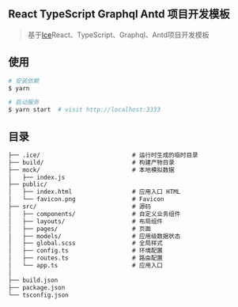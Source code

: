 
## React TypeScript Graphql Antd 项目开发模板

> 基于[Ice](https://ice.work/docs/guide/about)React、TypeScript、Graphql、Antd项目开发模板

## 使用

```bash
# 安装依赖
$ yarn

# 启动服务
$ yarn start  # visit http://localhost:3333
```

## 目录

```md
├── .ice/                          # 运行时生成的临时目录
├── build/                         # 构建产物目录
├── mock/                          # 本地模拟数据
│   ├── index.js
├── public/
│   ├── index.html                 # 应用入口 HTML
│   └── favicon.png                # Favicon
├── src/                           # 源码
│   ├── components/                # 自定义业务组件
│   ├── layouts/                   # 布局组件
│   ├── pages/                     # 页面
│   ├── models/                    # 应用级数据状态
│   ├── global.scss                # 全局样式
│   ├── config.ts                  # 环境配置
│   ├── routes.ts                  # 路由配置
│   └── app.ts                     # 应用入口
│
├── build.json
├── package.json
└── tsconfig.json
```

